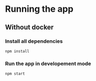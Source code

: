 # Running the app
## Without docker
### Install all dependencies
``` npm install ```
### Run the app in developement mode
``` npm start ```